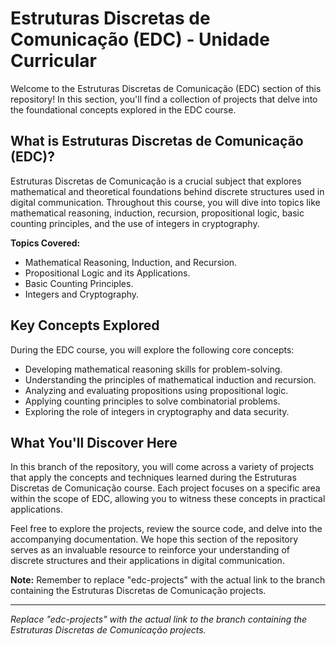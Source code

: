 # Estruturas Discretas de Comunicação (EDC) - Unidade Curricular

Welcome to the Estruturas Discretas de Comunicação (EDC) section of this repository! In this section, you'll find a collection of projects that delve into the foundational concepts explored in the EDC course.

## What is Estruturas Discretas de Comunicação (EDC)?

Estruturas Discretas de Comunicação is a crucial subject that explores mathematical and theoretical foundations behind discrete structures used in digital communication. Throughout this course, you will dive into topics like mathematical reasoning, induction, recursion, propositional logic, basic counting principles, and the use of integers in cryptography.

**Topics Covered:**
- Mathematical Reasoning, Induction, and Recursion.
- Propositional Logic and its Applications.
- Basic Counting Principles.
- Integers and Cryptography.

## Key Concepts Explored

During the EDC course, you will explore the following core concepts:

- Developing mathematical reasoning skills for problem-solving.
- Understanding the principles of mathematical induction and recursion.
- Analyzing and evaluating propositions using propositional logic.
- Applying counting principles to solve combinatorial problems.
- Exploring the role of integers in cryptography and data security.

## What You'll Discover Here

In this branch of the repository, you will come across a variety of projects that apply the concepts and techniques learned during the Estruturas Discretas de Comunicação course. Each project focuses on a specific area within the scope of EDC, allowing you to witness these concepts in practical applications.

Feel free to explore the projects, review the source code, and delve into the accompanying documentation. We hope this section of the repository serves as an invaluable resource to reinforce your understanding of discrete structures and their applications in digital communication.

**Note:** Remember to replace "edc-projects" with the actual link to the branch containing the Estruturas Discretas de Comunicação projects.

---
*Replace "edc-projects" with the actual link to the branch containing the Estruturas Discretas de Comunicação projects.*
